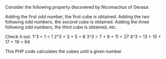 Consider the following property discovered by Nicomachus of Gerasa:

Adding the first odd number, the first cube is obtained.
Adding the two following odd numbers, the second cube is obtained.
Adding the three following odd numbers, the third cube is obtained, etc.

Check it out:
1^3 = 1 = 1
2^3 = 3 + 5 = 8
3^3 = 7 + 9 + 11 = 27
4^3 = 13 + 15 + 17 + 19 = 64

This PHP code calculates the cubes until a given number
